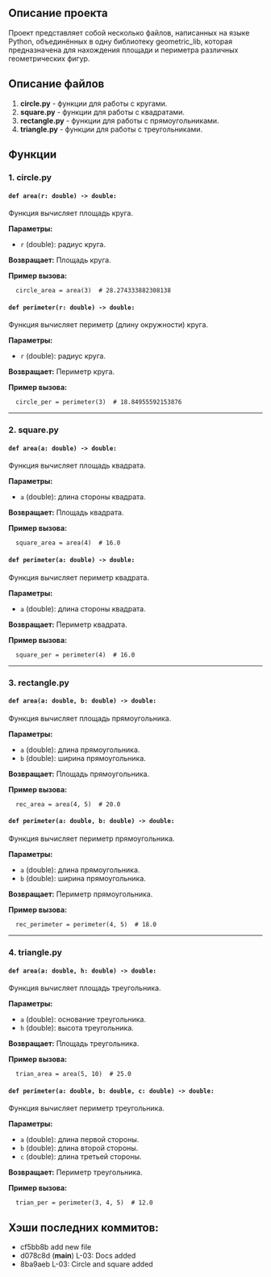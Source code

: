 ## Описание проекта
Проект представляет собой несколько файлов, написанных на языке Python, объединённых в одну библиотеку geometric_lib, которая предназначена для нахождения площади и периметра различных геометрических фигур.

## Описание файлов

1. **circle.py** - функции для работы с кругами.
2. **square.py** - функции для работы с квадратами.
3. **rectangle.py** - функции для работы с прямоугольниками.
4. **triangle.py** - функции для работы с треугольниками.

## Функции

### 1. circle.py

#### `def area(r: double) -> double:`
Функция вычисляет площадь круга.

 **Параметры:**
- `r` (double): радиус круга.

 **Возвращает:**
 Площадь круга.

 **Пример вызова:**
```
  circle_area = area(3)  # 28.274333882308138
  ```


#### `def perimeter(r: double) -> double:`
Функция вычисляет периметр (длину окружности) круга.

 **Параметры:**
- `r` (double): радиус круга.

 **Возвращает:**
 Периметр круга.

 **Пример вызова:**
```
  circle_per = perimeter(3)  # 18.84955592153876
  ```


---

### 2. square.py

#### `def area(a: double) -> double:`
Функция вычисляет площадь квадрата.

 **Параметры:**
- `a` (double): длина стороны квадрата.

 **Возвращает:**
 Площадь квадрата.

 **Пример вызова:**
```
  square_area = area(4)  # 16.0
  ```


#### `def perimeter(a: double) -> double:`
Функция вычисляет периметр квадрата.

 **Параметры:**
- `a` (double): длина стороны квадрата.

 **Возвращает:**
 Периметр квадрата.

 **Пример вызова:**
```
  square_per = perimeter(4)  # 16.0
  ```


---

### 3. rectangle.py

#### `def area(a: double, b: double) -> double:`
Функция вычисляет площадь прямоугольника.

 **Параметры:**
- `a` (double): длина прямоугольника.
- `b` (double): ширина прямоугольника.

 **Возвращает:**
 Площадь прямоугольника.

 **Пример вызова:**
```
  rec_area = area(4, 5)  # 20.0
  ```


#### `def perimeter(a: double, b: double) -> double:`
Функция вычисляет периметр прямоугольника.

 **Параметры:**
- `a` (double): длина прямоугольника.
- `b` (double): ширина прямоугольника.

 **Возвращает:**
 Периметр прямоугольника.

 **Пример вызова:**
```
  rec_perimeter = perimeter(4, 5)  # 18.0
  ```


---

### 4. triangle.py

#### `def area(a: double, h: double) -> double:`
Функция вычисляет площадь треугольника.

 **Параметры:**
- `a` (double): основание треугольника.
- `h` (double): высота треугольника.

 **Возвращает:**
 Площадь треугольника.

 **Пример вызова:**
```
  trian_area = area(5, 10)  # 25.0
  ```
#### `def perimeter(a: double, b: double, c: double) -> double:`
Функция вычисляет периметр треугольника.

**Параметры:**
- `a` (double): длина первой стороны.
- `b` (double): длина второй стороны.
- `c` (double): длина третьей стороны.

 **Возвращает:**
Периметр треугольника.

 **Пример вызова:**
```
  trian_per = perimeter(3, 4, 5)  # 12.0
  ```
## Хэши последних коммитов:
- cf5bb8b add new file
- d078c8d (**main**) L-03: Docs added
- 8ba9aeb L-03: Circle and square added